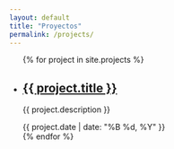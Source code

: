 ```yaml
---
layout: default
title: "Proyectos"
permalink: /projects/
---
```


<section class="projects">
  <div class="container">
    <ul>
      {% for project in site.projects %}
        <li>
          <h2><a href="{{ project.url | relative_url }}">{{ project.title }}</a></h2>
          <p>{{ project.description }}</p>
          <span class="date">{{ project.date | date: "%B %d, %Y" }}</span>
        </li>
      {% endfor %}
    </ul>
  </div>
</section>

